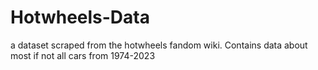 # Hotwheels-Data
a dataset scraped from the hotwheels fandom wiki. Contains data about most if not all cars from 1974-2023
